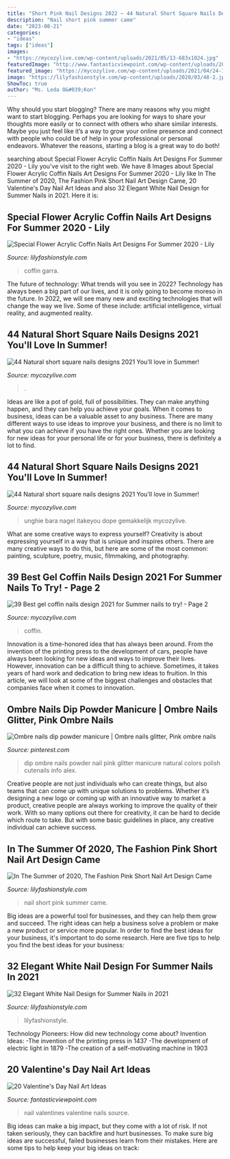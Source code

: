 ```yaml
---
title: "Short Pink Nail Designs 2022 ~ 44 Natural Short Square Nails Designs 2021 You&#039;ll Love In Summer!"
description: "Nail short pink summer came"
date: "2023-08-21"
categories:
- "ideas"
tags: ["ideas"]
images:
- "https://mycozylive.com/wp-content/uploads/2021/05/13-683x1024.jpg"
featuredImage: "http://www.fantasticviewpoint.com/wp-content/uploads/2014/02/Valentines-Nails-7.jpg"
featured_image: "https://mycozylive.com/wp-content/uploads/2021/04/24-12.jpg"
image: "https://lilyfashionstyle.com/wp-content/uploads/2020/03/48-2.jpg"
ShowToc: true
author: "Ms. Leda O&#039;Kon"
---
```



Why should you start blogging?
There are many reasons why you might want to start blogging. Perhaps you are looking for ways to share your thoughts more easily or to connect with others who share similar interests. Maybe you just feel like it’s a way to grow your online presence and connect with people who could be of help in your professional or personal endeavors. Whatever the reasons, starting a blog is a great way to do both!

	

		
searching about Special Flower Acrylic Coffin Nails Art Designs For Summer 2020 - Lily you've visit to the right web. We have 8 Images about Special Flower Acrylic Coffin Nails Art Designs For Summer 2020 - Lily like In The Summer of 2020, The Fashion Pink Short Nail Art Design Came, 20 Valentine&#039;s Day Nail Art Ideas and also 32 Elegant White Nail Design for Summer Nails in 2021. Here it is:
		
    
## Special Flower Acrylic Coffin Nails Art Designs For Summer 2020 - Lily

<img loading=lazy src="https://lilyfashionstyle.com/wp-content/uploads/2020/05/20-3.jpg" onerror="this.onerror=null;this.src='https://tse3.mm.bing.net/th?id=OIP.K9FC03HQ86RpauAcn63b9wHaJy&amp;pid=15.1';" alt="Special Flower Acrylic Coffin Nails Art Designs For Summer 2020 - Lily">

_Source: lilyfashionstyle.com_

>coffin garra. 

	

The future of technology: What trends will you see in 2022?
Technology has always been a big part of our lives, and it is only going to become moreso in the future. In 2022, we will see many new and exciting technologies that will change the way we live. Some of these include: artificial intelligence, virtual reality, and augmented reality.

    
## 44 Natural Short Square Nails Designs 2021 You&#039;ll Love In Summer!

<img loading=lazy src="https://mycozylive.com/wp-content/uploads/2021/04/14-14-768x1152.jpg" onerror="this.onerror=null;this.src='https://tse4.mm.bing.net/th?id=OIP.iDkQdcY0km0TVNIkwjYSRQHaLH&amp;pid=15.1';" alt="44 Natural short square nails designs 2021 You&#039;ll love in Summer!">

_Source: mycozylive.com_

>. 

	

Ideas are like a pot of gold, full of possibilities. They can make anything happen, and they can help you achieve your goals. When it comes to business, ideas can be a valuable asset to any business. There are many different ways to use ideas to improve your business, and there is no limit to what you can achieve if you have the right ones. Whether you are looking for new ideas for your personal life or for your business, there is definitely a lot to find.

    
## 44 Natural Short Square Nails Designs 2021 You&#039;ll Love In Summer!

<img loading=lazy src="https://mycozylive.com/wp-content/uploads/2021/04/24-12.jpg" onerror="this.onerror=null;this.src='https://tse4.mm.bing.net/th?id=OIP.6hD_wInuY7Tjzwn_hRCt-AHaLH&amp;pid=15.1';" alt="44 Natural short square nails designs 2021 You&#039;ll love in Summer!">

_Source: mycozylive.com_

>unghie bara nagel itakeyou dope gemakkelijk mycozylive. 

	

What are some creative ways to express yourself?
Creativity is about expressing yourself in a way that is unique and inspires others. There are many creative ways to do this, but here are some of the most common: painting, sculpture, poetry, music, filmmaking, and photography.

    
## 39 Best Gel Coffin Nails Design 2021 For Summer Nails To Try! - Page 2

<img loading=lazy src="https://mycozylive.com/wp-content/uploads/2021/05/13-683x1024.jpg" onerror="this.onerror=null;this.src='https://tse2.mm.bing.net/th?id=OIP.dzt52vdBR__bazcKQzpPxgHaLG&amp;pid=15.1';" alt="39 Best gel coffin nails design 2021 for Summer nails to try! - Page 2">

_Source: mycozylive.com_

>coffin. 

	

Innovation is a time-honored idea that has always been around. From the invention of the printing press to the development of cars, people have always been looking for new ideas and ways to improve their lives. However, innovation can be a difficult thing to achieve. Sometimes, it takes years of hard work and dedication to bring new ideas to fruition. In this article, we will look at some of the biggest challenges and obstacles that companies face when it comes to innovation.

    
## Ombre Nails Dip Powder Manicure | Ombre Nails Glitter, Pink Ombre Nails

<img loading=lazy src="https://i.pinimg.com/736x/6d/c7/69/6dc769b302995e858425898e4693d871.jpg" onerror="this.onerror=null;this.src='https://tse3.mm.bing.net/th?id=OIP.JO_4-b1koc4anL-qGSNBuAHaJ3&amp;pid=15.1';" alt="Ombre nails dip powder manicure | Ombre nails glitter, Pink ombre nails">

_Source: pinterest.com_

>dip ombre nails powder nail pink glitter manicure natural colors polish cutenails info alex. 

	

Creative people are not just individuals who can create things, but also teams that can come up with unique solutions to problems. Whether it’s designing a new logo or coming up with an innovative way to market a product, creative people are always working to improve the quality of their work. With so many options out there for creativity, it can be hard to decide which route to take. But with some basic guidelines in place, any creative individual can achieve success.

    
## In The Summer Of 2020, The Fashion Pink Short Nail Art Design Came

<img loading=lazy src="https://lilyfashionstyle.com/wp-content/uploads/2020/03/48-2.jpg" onerror="this.onerror=null;this.src='https://tse3.mm.bing.net/th?id=OIP.jwZJN3sE-ZkhSYBFY7cPnwHaK7&amp;pid=15.1';" alt="In The Summer of 2020, The Fashion Pink Short Nail Art Design Came">

_Source: lilyfashionstyle.com_

>nail short pink summer came. 

	

Big ideas are a powerful tool for businesses, and they can help them grow and succeed. The right ideas can help a business solve a problem or make a new product or service more popular. In order to find the best ideas for your business, it's important to do some research. Here are five tips to help you find the best ideas for your business:

    
## 32 Elegant White Nail Design For Summer Nails In 2021

<img loading=lazy src="https://lilyfashionstyle.com/wp-content/uploads/2021/05/11-768x1152.jpg" onerror="this.onerror=null;this.src='https://tse2.mm.bing.net/th?id=OIP.03DKizdc9fn526Vx34Dg0QHaLH&amp;pid=15.1';" alt="32 Elegant White Nail Design for Summer Nails in 2021">

_Source: lilyfashionstyle.com_

>lilyfashionstyle. 

	

Technology Pioneers: How did new technology come about?
Invention Ideas: 
-The invention of the printing press in 1437 
-The development of electric light in 1879 
-The creation of a self-motivating machine in 1903

    
## 20 Valentine&#039;s Day Nail Art Ideas

<img loading=lazy src="http://www.fantasticviewpoint.com/wp-content/uploads/2014/02/Valentines-Nails-7.jpg" onerror="this.onerror=null;this.src='https://tse1.mm.bing.net/th?id=OIP.18SMYUflc5JVD9rm4NZnEgHaJ7&amp;pid=15.1';" alt="20 Valentine&#039;s Day Nail Art Ideas">

_Source: fantasticviewpoint.com_

>nail valentines valentine nails source. 

	

Big ideas can make a big impact, but they come with a lot of risk. If not taken seriously, they can backfire and hurt businesses. To make sure big ideas are successful, failed businesses learn from their mistakes. Here are some tips to help keep your big ideas on track:

